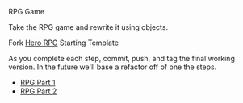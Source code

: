 RPG Game

Take the RPG game and rewrite it using objects.

Fork [Hero RPG](https://github.com/pizzapanther/hero-rpg) Starting Template

As you complete each step, commit, push, and tag the final working version. In the future we'll base a refactor off of one the steps.

- [RPG Part 1](./RPG-Part1.md)
- [RPG Part 2](./RPG-Part2.md)